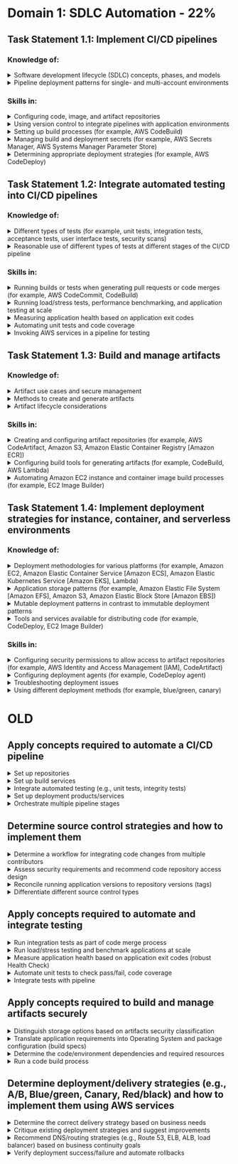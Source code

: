 # Domain 1: SDLC Automation - 22%

## Task Statement 1.1: Implement CI/CD pipelines

### Knowledge of:
<details><summary>Software development lifecycle (SDLC) concepts, phases, and models</summary><p></p></details>
<details><summary>Pipeline deployment patterns for single- and multi-account environments</summary><p></p></details>

### Skills in:
<details><summary>Configuring code, image, and artifact repositories</summary><p></p></details>
<details><summary>Using version control to integrate pipelines with application environments</summary><p></p></details>
<details><summary>Setting up build processes (for example, AWS CodeBuild)</summary><p></p></details>
<details><summary>Managing build and deployment secrets (for example, AWS Secrets Manager, AWS Systems Manager Parameter Store)</summary><p></p></details>
<details><summary>Determining appropriate deployment strategies (for example, AWS CodeDeploy)</summary><p></p></details>

## Task Statement 1.2: Integrate automated testing into CI/CD pipelines
### Knowledge of:
<details><summary>Different types of tests (for example, unit tests, integration tests, acceptance tests, user interface tests, security scans)</summary><p></p></details>
<details><summary>Reasonable use of different types of tests at different stages of the CI/CD pipeline</summary><p></p></details>

### Skills in:
<details><summary>Running builds or tests when generating pull requests or code merges (for example, AWS CodeCommit, CodeBuild)</summary><p></p></details>
<details><summary>Running load/stress tests, performance benchmarking, and application testing at scale</summary><p></p></details>
<details><summary>Measuring application health based on application exit codes</summary><p></p></details>
<details><summary>Automating unit tests and code coverage</summary><p></p></details>
<details><summary>Invoking AWS services in a pipeline for testing</summary><p></p></details>

## Task Statement 1.3: Build and manage artifacts
### Knowledge of:
<details><summary>Artifact use cases and secure management</summary><p></p></details>
<details><summary>Methods to create and generate artifacts</summary><p></p></details>
<details><summary>Artifact lifecycle considerations</summary><p></p></details>

### Skills in:
<details><summary>Creating and configuring artifact repositories (for example, AWS CodeArtifact, Amazon S3, Amazon Elastic Container Registry [Amazon ECR])</summary><p></p></details>
<details><summary>Configuring build tools for generating artifacts (for example, CodeBuild, AWS Lambda)</summary><p></p></details>
<details><summary>Automating Amazon EC2 instance and container image build processes (for example, EC2 Image Builder)</summary><p></p></details>

## Task Statement 1.4: Implement deployment strategies for instance, container, and serverless environments
### Knowledge of:
<details><summary>Deployment methodologies for various platforms (for example, Amazon EC2, Amazon Elastic Container Service [Amazon ECS], Amazon Elastic Kubernetes Service [Amazon EKS], Lambda)</summary><p></p></details>
<details><summary>Application storage patterns (for example, Amazon Elastic File System [Amazon EFS], Amazon S3, Amazon Elastic Block Store [Amazon EBS])</summary><p></p></details>
<details><summary>Mutable deployment patterns in contrast to immutable deployment patterns</summary><p></p></details>
<details><summary>Tools and services available for distributing code (for example, CodeDeploy, EC2 Image Builder)</summary><p></p></details>

### Skills in:
<details><summary>Configuring security permissions to allow access to artifact repositories (for example, AWS Identity and Access Management [IAM], CodeArtifact)</summary><p></p></details>
<details><summary>Configuring deployment agents (for example, CodeDeploy agent)</summary><p></p></details>
<details><summary>Troubleshooting deployment issues</summary><p></p></details>
<details><summary>Using different deployment methods (for example, blue/green, canary)</summary><p></p></details>


# OLD
## Apply concepts required to automate a CI/CD pipeline
<details><summary>Set up repositories</summary><p></p></details>
<details><summary>Set up build services</summary><p></p></details>
<details><summary>Integrate automated testing (e.g., unit tests, integrity tests)</summary><p></p></details>
<details><summary>Set up deployment products/services</summary><p></p></details>
<details><summary>Orchestrate multiple pipeline stages</summary><p></p></details>

## Determine source control strategies and how to implement them
<details><summary>Determine a workflow for integrating code changes from multiple contributors</summary><p></p></details>
<details><summary>Assess security requirements and recommend code repository access design</summary><p></p></details>
<details><summary>Reconcile running application versions to repository versions (tags)</summary><p></p></details>
<details><summary>Differentiate different source control types</summary><p></p></details>

## Apply concepts required to automate and integrate testing
<details><summary>Run integration tests as part of code merge process</summary><p></p></details>
<details><summary>Run load/stress testing and benchmark applications at scale</summary><p></p></details>
<details><summary>Measure application health based on application exit codes (robust Health Check)</summary><p></p></details>
<details><summary>Automate unit tests to check pass/fail, code coverage</summary><p>
  * CodePipeline, CodeBuild, etc.
</p>
</details>
<details><summary>Integrate tests with pipeline</summary><p></p></details>

## Apply concepts required to build and manage artifacts securely
<details><summary>Distinguish storage options based on artifacts security classification</summary><p></p></details>
<details><summary>Translate application requirements into Operating System and package configuration (build specs)</summary><p></p></details>
<details><summary>Determine the code/environment dependencies and required resources</summary>
<p>
  * Example: CodeDeploy AppSpec, CodeBuild buildspec
</p>
</details>
<details><summary>Run a code build process</summary><p></p></details>

## Determine deployment/delivery strategies (e.g., A/B, Blue/green, Canary, Red/black) and how to implement them using AWS services
<details><summary>Determine the correct delivery strategy based on business needs</summary><p></p></details>
<details><summary>Critique existing deployment strategies and suggest improvements</summary><p></p></details>
<details><summary>Recommend DNS/routing strategies (e.g., Route 53, ELB, ALB, load balancer) based on business continuity goals</summary><p></p></details>
<details><summary>Verify deployment success/failure and automate rollbacks</summary><p></p></details>
